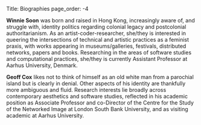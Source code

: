 Title: Biographies
page_order: -4

**Winnie Soon** was born and raised in Hong Kong, increasingly aware of, and struggle with, identity politics regarding colonial legacy and postcolonial authoritarianism. As an artist-coder-researcher, she/they is interested in queering the intersections of technical and artistic practices as a feminist praxis, with works appearing in museums/galleries, festivals, distributed networks, papers and books. Researching in the areas of software studies and computational practices, she/they is currently Assistant Professor at Aarhus University, Denmark.

**Geoff Cox** likes not to think of himself as an old white man from a parochial island but is clearly in denial. Other aspects of his identity are thankfully more ambiguous and fluid. Research interests lie broadly across contemporary aesthetics and software studies, reflected in his academic position as Associate Professor and co-Director of the Centre for the Study of the Networked Image at London South Bank University, and as visiting academic at Aarhus University.
